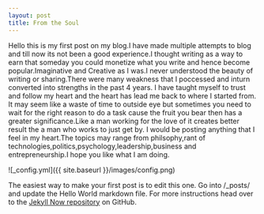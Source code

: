 ```yaml
---
layout: post
title: From the Soul
---
```


Hello this is my first post on my blog.I have made multiple attempts to blog and till now its not been a good experience.I thought writing as a way to earn that someday you could monetize what you write and hence become popular.Imaginative and Creative as I was.I never understood the beauty of writing or sharing.There were many weakness that I poccessed and inturn converted into strengths in the past 4 years. I have taught myself to trust and  follow my heart and the heart has lead me back to where I started from. It may seem like a waste of time to outside eye but sometimes you need to wait for the right reason to do a task cause the fruit you bear then has a greater significance.Like a man working for the love of it creates better result the a man who works to just get by.
I would be posting anything that I feel in my heart.The topics may range from philsophy,rant of technologies,politics,psychology,leadership,business and entrepreneurship.I hope you like what I am doing.

![_config.yml]({{ site.baseurl }}/images/config.png)

The easiest way to make your first post is to edit this one. Go into /_posts/ and update the Hello World markdown file. For more instructions head over to the [Jekyll Now repository](https://github.com/barryclark/jekyll-now) on GitHub.
